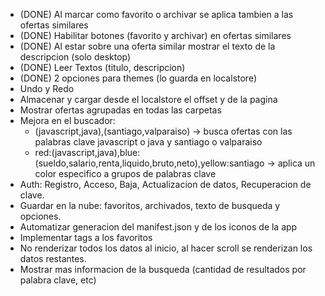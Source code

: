 * (DONE) Al marcar como favorito o archivar se aplica tambien a las ofertas similares
* (DONE) Habilitar botones (favorito y archivar) en ofertas similares
* (DONE) Al estar sobre una oferta similar mostrar el texto de la descripcion (solo desktop)
* (DONE) Leer Textos (titulo, descripcion)
* (DONE) 2 opciones para themes (lo guarda en localstore)
* Undo y Redo 
* Almacenar y cargar desde el localstore el offset y de la pagina
* Mostrar ofertas agrupadas en todas las carpetas
* Mejora en el buscador:
    * (javascript,java),(santiago,valparaiso) -> busca ofertas con las palabras clave javascript o java y santiago o valparaiso
    * red:(javascript,java),blue:(sueldo,salario,renta,liquido,bruto,neto),yellow:santiago -> aplica un color especifico a grupos de palabras clave
* Auth: Registro, Acceso, Baja, Actualizacion de datos, Recuperacion de clave.
* Guardar en la nube: favoritos, archivados, texto de busqueda y opciones.
* Automatizar generacion del manifest.json y de los iconos de la app
* Implementar tags a los favoritos
* No renderizar todos los datos al inicio, al hacer scroll se renderizan los datos restantes.
* Mostrar mas informacion de la busqueda (cantidad de resultados por palabra clave, etc)